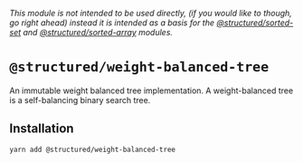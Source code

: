 *This module is not intended to be used directly, (if you would like to though,
go right ahead) instead it is intended as a basis for the
[@structured/sorted-set]() and [@structured/sorted-array]() modules.*

# `@structured/weight-balanced-tree`

An immutable weight balanced tree implementation. A weight-balanced tree is a
self-balancing binary search tree.

## Installation

```
yarn add @structured/weight-balanced-tree
```
